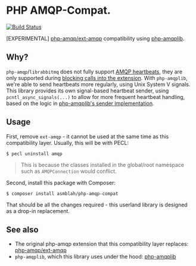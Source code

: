 # PHP AMQP-Compat.

[![Build Status](https://github.com/asmblah/php-amqp-compat/workflows/CI/badge.svg)](https://github.com/asmblah/php-amqp-compat/actions?query=workflow%3ACI)

[EXPERIMENTAL] [php-amqp/ext-amqp][1] compatibility using [php-amqplib][2].

## Why?
`php-amqp`/`librabbitmq` does not fully support [AMQP heartbeats][4], they are only supported during [blocking calls into the extension](https://github.com/php-amqp/php-amqp/tree/v1.11.0#persistent-connection).
With `php-amqplib`, we're able to send heartbeats more regularly, using Unix System V signals.
This library provides its own signal-based heartbeat sender, using `pcntl_async_signals(...)`
to allow for more frequent heartbeat handling, based on the logic in [php-amqplib's sender implementation][3].

## Usage
First, remove `ext-amqp` - it cannot be used at the same time as this compatibility layer.
Usually, this will be with PECL:

```shell
$ pecl uninstall amqp
```

> This is because the classes installed in the global/root namespace such as `AMQPConnection`
> would conflict. 

Second, install this package with Composer:

```shell
$ composer install asmblah/php-amqp-compat
```

That should be all the changes required - this userland library is designed as a drop-in replacement.

## See also

- The original php-amqp extension that this compatibility layer replaces: [php-amqp/ext-amqp][1]
- `php-amqplib`, which this library uses under the hood: [php-amqplib][2]

[1]: https://github.com/php-amqp/php-amqp
[2]: https://github.com/php-amqplib/php-amqplib
[3]: https://github.com/php-amqplib/php-amqplib/blob/v3.5.4/PhpAmqpLib/Connection/Heartbeat/PCNTLHeartbeatSender.php
[4]: https://www.rabbitmq.com/heartbeats.html
